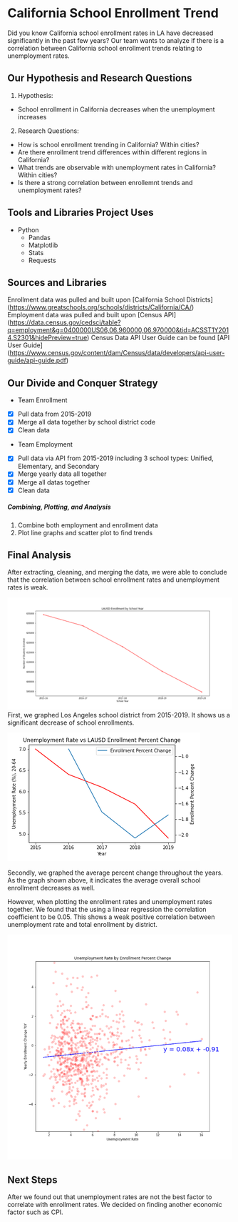 # California School Enrollment Trend
Did you know California school enrollment rates in LA have decreased significantly in the past few years? Our team wants to analyze if there is a correlation between California school enrollment trends relating to unemployment rates. 

## Our Hypothesis and Research Questions
1. Hypothesis: 
- School enrollment in California decreases when the unemployment increases
2. Research Questions:
- How is school enrollment trending in California? Within cities?
- Are there enrollment trend differences within different regions in California?
- What trends are observable with unemployment rates in California? Within cities?
- Is there a strong correlation between enrollemnt trends and unemployment rates?

## Tools and Libraries Project Uses
- Python
  - Pandas
  - Matplotlib
  - Stats
  - Requests
  
## Sources and Libraries 
Enrollment data was pulled and built upon [California School Districts] (https://www.greatschools.org/schools/districts/California/CA/)
Employment data was pulled and built upon [Census API] (https://data.census.gov/cedsci/table?q=employment&g=0400000US06,06.960000,06.970000&tid=ACSST1Y2014.S2301&hidePreview=true)
Census Data API User Guide can be found [API User Guide] (https://www.census.gov/content/dam/Census/data/developers/api-user-guide/api-guide.pdf)

## Our Divide and Conquer Strategy 
- Team Enrollment 
- [x] Pull data from 2015-2019 
- [x] Merge all data together by school district code
- [x] Clean data
- Team Employment
- [x] Pull data via API from 2015-2019 including 3 school types: Unified, Elementary, and Secondary
- [x] Merge yearly data all together 
- [x] Merge all datas together
- [x] Clean data

##### Combining, Plotting, and Analysis
1. Combine both employment and enrollment data
2. Plot line graphs and scatter plot to find trends

## Final Analysis
After extracting, cleaning, and merging the data, we were able to conclude that the correlation between school enrollment rates and unemployment rates is weak.

![Alt text](Visualization/LAUSD_enrollment_trend.png?raw=true "LAUSD Enrollment Trends")
First, we graphed Los Angeles school district from 2015-2019. It shows us a significant decrease of school enrollments.

![Alt text](Visualization/LAUSD_enrollchange_unemployment.png?raw=true "ca_average_percent_change")

Secondly, we graphed the average percent change throughout the years. As the graph shown above, it indicates the average overall school enrollment decreases as well. 

However, when plotting the enrollment rates and unemployment rates together. We found that the using a linear regression the correlation coefficient to be 0.05. This shows a weak positive correlation between unemployment rate and total enrollment by district. 

![Alt text](Visualization/unemp_vs_yoy_enroll_change.png?raw=true "correlation")

## Next Steps

After we found out that unemployment rates are not the best factor to correlate with enrollment rates. 
We decided on finding another economic factor such as CPI. 








